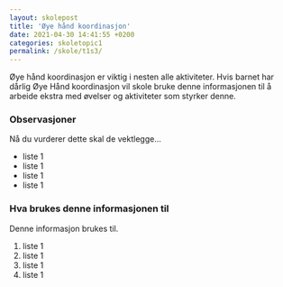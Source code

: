 ```yaml
---
layout: skolepost
title: 'Øye hånd koordinasjon'
date: 2021-04-30 14:41:55 +0200
categories: skoletopic1
permalink: /skole/t1s3/
---
```


Øye hånd koordinasjon er viktig i nesten alle aktiviteter. Hvis barnet har dårlig Øye Hånd koordinasjon vil skole bruke denne informasjonen til å arbeide ekstra med øvelser og aktiviteter som styrker denne.

### Observasjoner

Nå du vurderer dette skal de vektlegge...

- liste 1
- liste 1
- liste 1
- liste 1

### Hva brukes denne informasjonen til

Denne informasjon brukes til.

1. liste 1
2. liste 1
3. liste 1
4. liste 1
